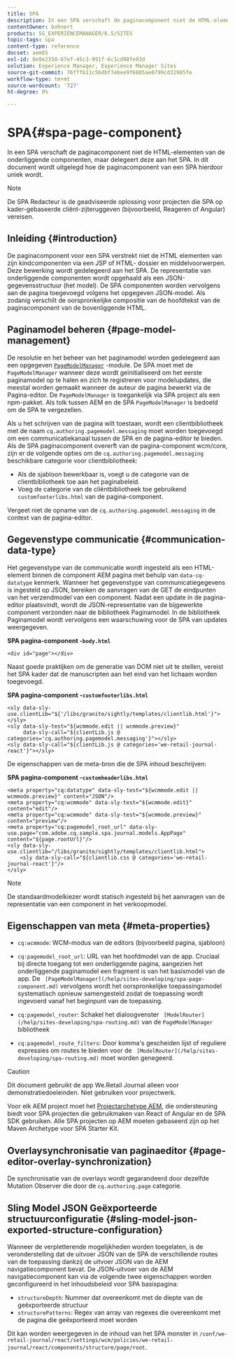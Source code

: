 ```yaml
---
title: SPA
description: In een SPA verschaft de paginacomponent niet de HTML-elementen van de onderliggende componenten, maar delegeert deze aan het SPA. In dit document wordt uitgelegd hoe de paginacomponent van een SPA hierdoor uniek wordt.
contentOwner: bohnert
products: SG_EXPERIENCEMANAGER/6.5/SITES
topic-tags: spa
content-type: reference
docset: aem65
exl-id: 0e9e2350-67ef-45c3-991f-6c1cd98fe93d
solution: Experience Manager, Experience Manager Sites
source-git-commit: 76fffb11c56dbf7ebee9f6805ae0799cd32985fe
workflow-type: tm+mt
source-wordcount: '727'
ht-degree: 0%

---
```


# SPA{#spa-page-component}

In een SPA verschaft de paginacomponent niet de HTML-elementen van de onderliggende componenten, maar delegeert deze aan het SPA. In dit document wordt uitgelegd hoe de paginacomponent van een SPA hierdoor uniek wordt.

>[!NOTE]
>
>De SPA Redacteur is de geadviseerde oplossing voor projecten die SPA op kader-gebaseerde cliënt-zijteruggeven (bijvoorbeeld, Reageren of Angular) vereisen.

## Inleiding {#introduction}

De paginacomponent voor een SPA verstrekt niet de HTML elementen van zijn kindcomponenten via een JSP of HTML- dossier en middelvoorwerpen. Deze bewerking wordt gedelegeerd aan het SPA. De representatie van onderliggende componenten wordt opgehaald als een JSON-gegevensstructuur (het model). De SPA componenten worden vervolgens aan de pagina toegevoegd volgens het opgegeven JSON-model. Als zodanig verschilt de oorspronkelijke compositie van de hoofdtekst van de paginacomponent van de bovenliggende HTML.

## Paginamodel beheren {#page-model-management}

De resolutie en het beheer van het paginamodel worden gedelegeerd aan een opgegeven [`PageModelManager`](/help/sites-developing/spa-blueprint.md#pagemodelmanager) -module. De SPA moet met de `PageModelManager` wanneer deze wordt geïnitialiseerd om het eerste paginamodel op te halen en zich te registreren voor modelupdates, die meestal worden gemaakt wanneer de auteur de pagina bewerkt via de Pagina-editor. De `PageModelManager` is toegankelijk via SPA project als een npm-pakket. Als tolk tussen AEM en de SPA `PageModelManager` is bedoeld om de SPA te vergezellen.

Als u het schrijven van de pagina wilt toestaan, wordt een clientbibliotheek met de naam `cq.authoring.pagemodel.messaging` moet worden toegevoegd om een communicatiekanaal tussen de SPA en de pagina-editor te bieden. Als de SPA paginacomponent overerft van de pagina-component wcm/core, zijn er de volgende opties om de `cq.authoring.pagemodel.messaging` beschikbare categorie voor clientbibliotheek:

* Als de sjabloon bewerkbaar is, voegt u de categorie van de clientbibliotheek toe aan het paginabeleid.
* Voeg de categorie van de cliëntbibliotheek toe gebruikend `customfooterlibs.html` van de pagina-component.

Vergeet niet de opname van de `cq.authoring.pagemodel.messaging` in de context van de pagina-editor.

## Gegevenstype communicatie {#communication-data-type}

Het gegevenstype van de communicatie wordt ingesteld als een HTML-element binnen de component AEM pagina met behulp van `data-cq-datatype` kenmerk. Wanneer het gegevenstype van communicatiegegevens is ingesteld op JSON, bereiken de aanvragen van de GET de eindpunten van het verzendmodel van een component. Nadat een update in de pagina-editor plaatsvindt, wordt de JSON-representatie van de bijgewerkte component verzonden naar de bibliotheek Paginamodel. In de bibliotheek Paginamodel wordt vervolgens een waarschuwing voor de SPA van updates weergegeven.

**SPA pagina-component -`body.html`**

```
<div id="page"></div>
```

Naast goede praktijken om de generatie van DOM niet uit te stellen, vereist het SPA kader dat de manuscripten aan het eind van het lichaam worden toegevoegd.

**SPA pagina-component -`customfooterlibs.html`**

```
<sly data-sly-use.clientLib="${'/libs/granite/sightly/templates/clientlib.html'}"></sly>
<sly data-sly-test="${wcmmode.edit || wcmmode.preview}"
     data-sly-call="${clientLib.js @ categories='cq.authoring.pagemodel.messaging'}"></sly>
<sly data-sly-call="${clientLib.js @ categories='we-retail-journal-react'}"></sly>
```

De eigenschappen van de meta-bron die de SPA inhoud beschrijven:

**SPA pagina-component -`customheaderlibs.html`**

```
<meta property="cq:datatype" data-sly-test="${wcmmode.edit || wcmmode.preview}" content="JSON"/>
<meta property="cq:wcmmode" data-sly-test="${wcmmode.edit}" content="edit"/>
<meta property="cq:wcmmode" data-sly-test="${wcmmode.preview}" content="preview"/>
<meta property="cq:pagemodel_root_url" data-sly-use.page="com.adobe.cq.sample.spa.journal.models.AppPage" content="${page.rootUrl}"/>
<sly data-sly-use.clientlib="/libs/granite/sightly/templates/clientlib.html">
    <sly data-sly-call="${clientlib.css @ categories='we-retail-journal-react'}"/>
</sly>
```

>[!NOTE]
>
>De standaardmodelkiezer wordt statisch ingesteld bij het aanvragen van de representatie van een component in het verkoopmodel.

## Eigenschappen van meta {#meta-properties}

* `cq:wcmmode`: WCM-modus van de editors (bijvoorbeeld pagina, sjabloon)
* `cq:pagemodel_root_url`: URL van het hoofdmodel van de app. Cruciaal bij directe toegang tot een onderliggende pagina, aangezien het onderliggende paginamodel een fragment is van het basismodel van de app. De ` [PageModelManager](/help/sites-developing/spa-page-component.md)` vervolgens wordt het oorspronkelijke toepassingsmodel systematisch opnieuw samengesteld zodat de toepassing wordt ingevoerd vanaf het beginpunt van de toepassing.

* `cq:pagemodel_router`: Schakel het dialoogvenster ` [ModelRouter](/help/sites-developing/spa-routing.md)` van de `PageModelManager` bibliotheek

* `cq:pagemodel_route_filters`: Door komma&#39;s gescheiden lijst of reguliere expressies om routes te bieden voor de ` [ModelRouter](/help/sites-developing/spa-routing.md)` moet worden genegeerd.

>[!CAUTION]
>
>Dit document gebruikt de app We.Retail Journal alleen voor demonstratiedoeleinden. Niet gebruiken voor projectwerk.
>
>Voor elk AEM project moet het [Projectarchetype AEM](https://experienceleague.adobe.com/docs/experience-manager-core-components/using/developing/archetype/overview.html), die ondersteuning biedt voor SPA projecten die gebruikmaken van React of Angular en de SPA SDK gebruiken. Alle SPA projecten op AEM moeten gebaseerd zijn op het Maven Archetype voor SPA Starter Kit.

## Overlaysynchronisatie van paginaeditor {#page-editor-overlay-synchronization}

De synchronisatie van de overlays wordt gegarandeerd door dezelfde Mutation Observer die door de `cq.authoring.page` categorie.

## Sling Model JSON Geëxporteerde structuurconfiguratie {#sling-model-json-exported-structure-configuration}

Wanneer de verpletterende mogelijkheden worden toegelaten, is de veronderstelling dat de uitvoer JSON van de SPA de verschillende routes van de toepassing dankzij de uitvoer JSON van de AEM navigatiecomponent bevat. De JSON-uitvoer van de AEM navigatiecomponent kan via de volgende twee eigenschappen worden geconfigureerd in het inhoudsbeleid voor SPA basispagina:

* `structureDepth`: Nummer dat overeenkomt met de diepte van de geëxporteerde structuur
* `structurePatterns`: Regex van array van regexes die overeenkomt met de pagina die geëxporteerd moet worden

Dit kan worden weergegeven in de inhoud van het SPA monster in `/conf/we-retail-journal/react/settings/wcm/policies/we-retail-journal/react/components/structure/page/root`.
